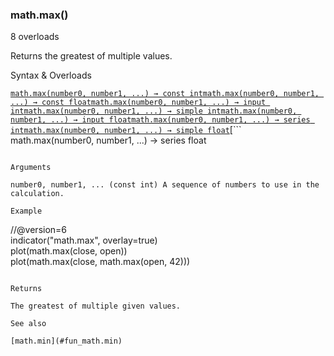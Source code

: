 ### math.max()

8 overloads

Returns the greatest of multiple values.

Syntax & Overloads

[```
math.max(number0, number1, ...) → const int
```](#fun_math.max-0)[```
math.max(number0, number1, ...) → const float
```](#fun_math.max-1)[```
math.max(number0, number1, ...) → input int
```](#fun_math.max-2)[```
math.max(number0, number1, ...) → simple int
```](#fun_math.max-3)[```
math.max(number0, number1, ...) → input float
```](#fun_math.max-4)[```
math.max(number0, number1, ...) → series int
```](#fun_math.max-5)[```
math.max(number0, number1, ...) → simple float
```](#fun_math.max-6)[```
math.max(number0, number1, ...) → series float
```](#fun_math.max-7)

Arguments

number0, number1, ... (const int) A sequence of numbers to use in the calculation.

Example

```
//@version=6  
indicator("math.max", overlay=true)  
plot(math.max(close, open))  
plot(math.max(close, math.max(open, 42)))
```

Returns

The greatest of multiple given values.

See also

[math.min](#fun_math.min)
